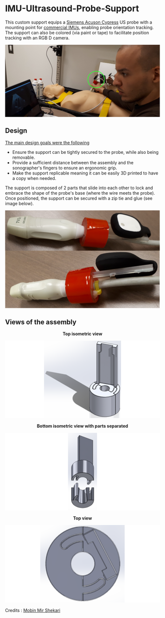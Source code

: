 # IMU-Ultrasound-Probe-Support

This custom support equips a [Siemens Acuson Cypress](https://www.ultrasoundportables.com/by-manufacturer/siemens-acuson/siemens-acuson-cypress) US probe with a mounting point for [commercial IMUs](https://mbientlab.com/store/pocket-clip-kit-for-mmrl/), enabling probe orientation tracking. The support can also be colored (via paint or tape) to facilitate position tracking with an RGB D camera.

![](Media/cover.png)

## Design

<ins>The main design goals were the following</ins>

* Ensure the support can be tightly secured to the probe, while also being removable. 
* Provide a sufficient distance between the assembly and the sonographer's fingers to ensure an ergonomic grip.
* Make the support replicable meaning it can be easily 3D printed to have a copy when needed.

The support is composed of 2 parts that slide into each other to lock and embrace the shape of the probe's base (where the wire meets the probe). Once positioned, the support can be secured with a zip tie and glue (see image below).

![](Media/mounted.png)

## Views of the assembly

**<p align="center">Top isometric view</p>**
![](Media/top_isometric_view.png)

**<p align="center">Bottom isometric view with parts separated</p>**
![](Media/bottom_isometric_view.png)

**<p align="center">Top view</p>**
![](Media/top_view.png)

Credits : [Mobin Mir Shekari](https://www.linkedin.com/in/mobinmirshekari/)
